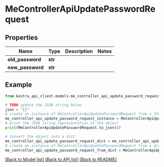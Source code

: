 # MeControllerApiUpdatePasswordRequest


## Properties

Name | Type | Description | Notes
------------ | ------------- | ------------- | -------------
**old_password** | **str** |  | 
**new_password** | **str** |  | 

## Example

```python
from kestra_api_client.models.me_controller_api_update_password_request import MeControllerApiUpdatePasswordRequest

# TODO update the JSON string below
json = "{}"
# create an instance of MeControllerApiUpdatePasswordRequest from a JSON string
me_controller_api_update_password_request_instance = MeControllerApiUpdatePasswordRequest.from_json(json)
# print the JSON string representation of the object
print(MeControllerApiUpdatePasswordRequest.to_json())

# convert the object into a dict
me_controller_api_update_password_request_dict = me_controller_api_update_password_request_instance.to_dict()
# create an instance of MeControllerApiUpdatePasswordRequest from a dict
me_controller_api_update_password_request_from_dict = MeControllerApiUpdatePasswordRequest.from_dict(me_controller_api_update_password_request_dict)
```
[[Back to Model list]](../README.md#documentation-for-models) [[Back to API list]](../README.md#documentation-for-api-endpoints) [[Back to README]](../README.md)


